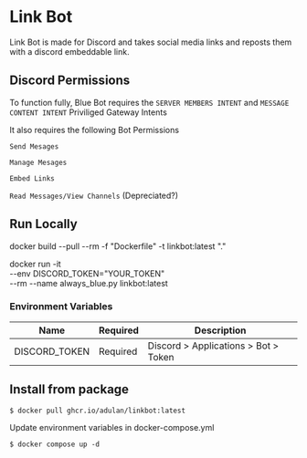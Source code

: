 # Link Bot

Link Bot is made for Discord and takes social media links and reposts them with a discord embeddable link.

## Discord Permissions

To function fully, Blue Bot requires the ```SERVER MEMBERS INTENT``` and ```MESSAGE CONTENT INTENT``` Priviliged Gateway Intents

It also requires the following Bot Permissions

```Send Mesages```

```Manage Mesages```

```Embed Links```

```Read Messages/View Channels``` (Depreciated?)


## Run Locally

docker build --pull --rm -f "Dockerfile" -t linkbot:latest "."

docker run -it \
--env DISCORD_TOKEN="YOUR_TOKEN" \
--rm --name always_blue.py linkbot:latest

### Environment Variables
| Name | Required | Description |
| --- | --- |--- |
| DISCORD_TOKEN | Required | Discord > Applications > Bot > Token |


## Install from package

```$ docker pull ghcr.io/adulan/linkbot:latest```

Update environment variables in docker-compose.yml

```$ docker compose up -d```